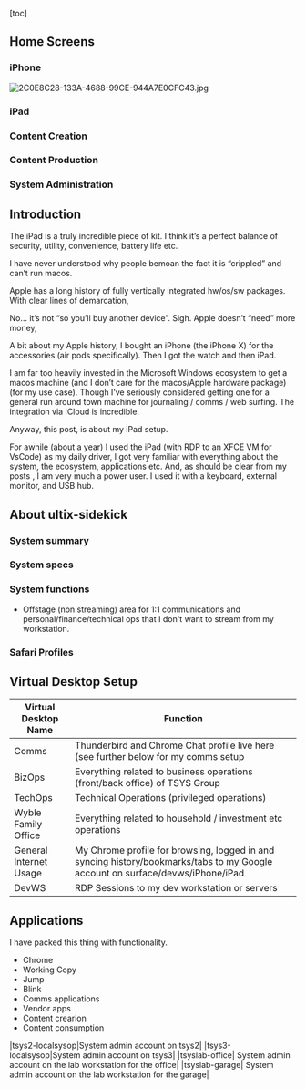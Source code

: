 [toc]

## Home Screens

### iPhone 


![2C0E8C28-133A-4688-99CE-944A7E0CFC43.jpg](:/82df4486a1924924ad2b9a1668b7dbe1)


### iPad 

### Content Creation 

### Content Production 

### System Administration 


## Introduction 

The iPad is a truly incredible piece of kit. I think it’s a perfect balance of security, utility, convenience, battery life etc.

I have never understood why people bemoan the fact it is “crippled” and can’t run macos. 

Apple has a long history of fully vertically integrated hw/os/sw packages. With clear lines of demarcation, 

No… it’s not “so you’ll buy another device”. Sigh. Apple doesn’t “need” more money, 

A bit about my Apple history, I bought an iPhone (the iPhone X) for the accessories (air pods specifically). Then I got the watch and then iPad.

I am far too heavily invested in the Microsoft Windows ecosystem to get a macos machine (and I don’t care for the macos/Apple hardware package) (for my use case). Though I’ve seriously considered getting one for a general run around town machine for journaling / comms / web surfing. The integration via ICloud is incredible. 

Anyway, this post, is about my iPad setup. 

For awhile (about a year) I used the iPad (with RDP to an XFCE VM for VsCode) as my daily driver, I got very familiar with everything about the system, the ecosystem, applications etc. And, as should be clear from my posts , I am very much a power user. I used it with a keyboard, external monitor, and USB hub. 

## About ultix-sidekick 

### System summary

### System specs 

### System functions 

- 	Offstage (non streaming) area for 1:1 communications and personal/finance/technical ops that I don't want to stream from my workstation. 

### Safari Profiles

 ## Virtual Desktop Setup 

| Virtual Desktop Name| Function|
|--|--|
| Comms | Thunderbird and Chrome Chat profile live here (see further below for my comms setup|
| BizOps| Everything related to business operations (front/back office) of TSYS Group|
| TechOps| Technical Operations (privileged operations)|
| Wyble Family Office| Everything related to household / investment etc operations|
|General Internet Usage| My Chrome profile for browsing, logged in and syncing history/bookmarks/tabs to my Google account on surface/devws/iPhone/iPad|
|DevWS|RDP Sessions to my dev workstation or servers|

## Applications 

I have packed this thing with functionality.

- Chrome 
- Working Copy 
- Jump
- Blink
- Comms applications
- Vendor apps
- Content crearion
- Content consumption


|tsys2-localsysop|System admin account on tsys2|
|tsys3-localsysop|System admin account on tsys3|
|tsyslab-office| System admin account on the lab workstation for the office|
|tsyslab-garage| System admin account on the lab workstation for the garage|



